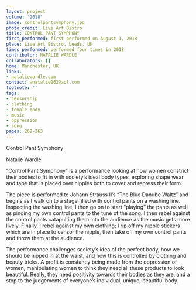 ```yaml
---
layout: project
volume: '2018'
image: controlpantsymphony.jpg
photo_credit: Live Art Bistro
title: CONTROL PANT SYMPHONY
first_performed: first performed on August 1, 2018
place: Live Art Bistro, Leeds, UK
times_performed: performed four times in 2018
contributor: NATALIE WARDLE
collaborators: []
home: Manchester, UK
links:
- nataliewardle.com
contact: wnatalie262@aol.com
footnote: ''
tags:
- censorship
- clothing
- female body
- music
- oppression
- song
pages: 262-263
---
```


Control Pant Symphony

Natalie Wardle

“Control Pant Symphony” is a performance looking at how women constrict their bodies to fit in with society’s ideal body types, exploring shape wear and tape that is placed over nipples both to cover and repress their form.

The piece is performed to Johann Strauss II’s “The Blue Danube Waltz” and begins as I walk on to a stage filled with control pants on a washing line. Inspecting the washing line, I then go on to start “playing” the pants as well as pinging my own control pants to the tune of the song. I then rebel against the control pants catapulting them into the audience as the music gets more lively. Finally, I rebel against my own clothing; I rip off my nipple stickers which are in place to censor the nipple, then take off my own control pants and throw them at the audience.

The performance challenges society’s idea of the perfect body, how we should be nipped in at the waist, and how this is controlled by clothing and beauty tricks. A profit is constantly being made from the oppression of women, manipulating women to think they need all these products to look beautiful. Really, they need positivity towards their bodies as they are, and a stop to the judgements of everyone’s individual, unique, beautiful body.
